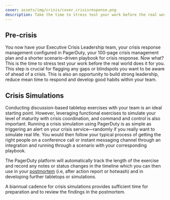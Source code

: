 ```yaml
---
cover: assets/img/crisis/cover_crisisresponse.png
description: Take the time to stress test your work before the real world does it for you. Practice and simulations are crucial for flagging any gaps or blindspots you want to be aware of ahead of a crisis. This is also an opportunity to build strong leadership, reduce mean time to respond and develop good habits within your team.
---
```


## Pre-crisis
You now have your Executive Crisis Leadership team, your crisis response management configured in PagerDuty, your 100-page crisis management plan and a shorter scenario-driven playbook for crisis response. Now what? This is the time to stress test your work before the real world does it for you. This step is crucial for flagging any gaps or blindspots you want to be aware of ahead of a crisis. This is also an opportunity to build strong leadership, reduce mean time to respond and develop good habits within your team.

## Crisis Simulations
Conducting discussion-based tabletop exercises with your team is an ideal starting point. However, leveraging functional exercises to simulate your level of maturity with crisis coordination, and command and control is also important. Running a crisis simulation using PagerDuty is as simple as triggering an alert on your crisis service—randomly if you really want to simulate real life. You would then follow your typical process of getting the right people on a conference call or instant messaging channel through an integration and running through a scenario with your corresponding playbook.

The PagerDuty platform will automatically track the length of the exercise and record any notes or status changes in the timeline which you can then use in your [postmortem](https://postmortems.pagerduty.com/what_is/) (i.e, after action report or hotwash) and in developing further tabletops or simulations. 

A biannual cadence for crisis simulations provides sufficient time for preparation and to review the findings in the postmortem.
